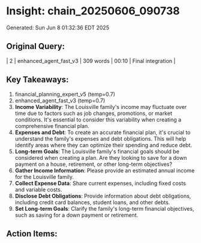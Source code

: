 # Insight: chain_20250606_090738
Generated: Sun Jun  8 01:32:36 EDT 2025

## Original Query:
| 2 | enhanced_agent_fast_v3 | 309 words | 00:10 | Final integration |

## Key Takeaways:
1. financial_planning_expert_v5 (temp=0.7)
2. enhanced_agent_fast_v3 (temp=0.7)
1. **Income Variability**: The Louisville family's income may fluctuate over time due to factors such as job changes, promotions, or market conditions. It's essential to consider this variability when creating a comprehensive financial plan.
2. **Expenses and Debt**: To create an accurate financial plan, it's crucial to understand the family's expenses and debt obligations. This will help identify areas where they can optimize their spending and reduce debt.
3. **Long-term Goals**: The Louisville family's financial goals should be considered when creating a plan. Are they looking to save for a down payment on a house, retirement, or other long-term objectives?
1. **Gather Income Information**: Please provide an estimated annual income for the Louisville family.
2. **Collect Expense Data**: Share current expenses, including fixed costs and variable costs.
3. **Disclose Debt Obligations**: Provide information about debt obligations, including credit card balances, student loans, and other debts.
4. **Set Long-term Goals**: Clarify the family's long-term financial objectives, such as saving for a down payment or retirement.

## Action Items:
